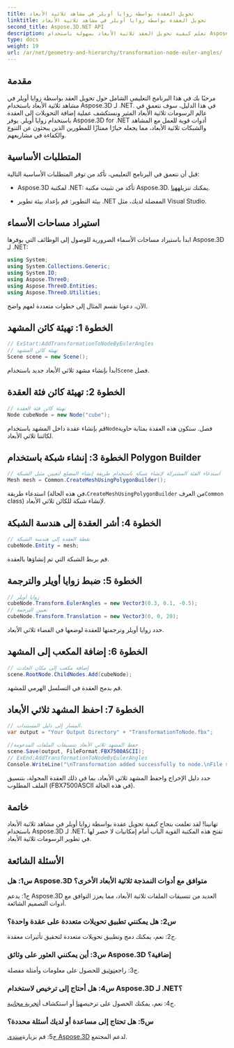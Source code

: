```yaml
---
title: تحويل العقدة بواسطة زوايا أويلر في مشاهد ثلاثية الأبعاد
linktitle: تحويل العقدة بواسطة زوايا أويلر في مشاهد ثلاثية الأبعاد
second_title: Aspose.3D.NET API
description: تعلم كيفية تحويل العقد ثلاثية الأبعاد بسهولة باستخدام Aspose.3D لـ .NET. اتبع دليلنا خطوة بخطوة للحصول على نتائج مذهلة في مشاريعك.
type: docs
weight: 19
url: /ar/net/geometry-and-hierarchy/transformation-node-euler-angles/
---
```

## مقدمة

مرحبًا بك في هذا البرنامج التعليمي الشامل حول تحويل العقد بواسطة زوايا أويلر في مشاهد ثلاثية الأبعاد باستخدام Aspose.3D لـ .NET. في هذا الدليل، سوف نتعمق في عالم الرسومات ثلاثية الأبعاد المثير ونستكشف عملية إضافة التحويلات إلى العقدة باستخدام زوايا أويلر. يوفر Aspose.3D for .NET أدوات قوية للعمل مع المشاهد والشبكات ثلاثية الأبعاد، مما يجعله خيارًا ممتازًا للمطورين الذين يبحثون عن التنوع والكفاءة في مشاريعهم.

## المتطلبات الأساسية

قبل أن نتعمق في البرنامج التعليمي، تأكد من توفر المتطلبات الأساسية التالية:

-  Aspose.3D لمكتبة .NET: تأكد من تثبيت مكتبة Aspose.3D. يمكنك تنزيله[هنا](https://releases.aspose.com/3d/net/).

- بيئة التطوير: قم بإعداد بيئة تطوير .NET المفضلة لديك، مثل Visual Studio.

## استيراد مساحات الأسماء

ابدأ باستيراد مساحات الأسماء الضرورية للوصول إلى الوظائف التي يوفرها Aspose.3D لـ .NET:

```csharp
using System;
using System.Collections.Generic;
using System.IO;
using Aspose.ThreeD;
using Aspose.ThreeD.Entities;
using Aspose.ThreeD.Utilities;
```

الآن، دعونا نقسم المثال إلى خطوات متعددة لفهم واضح.

## الخطوة 1: تهيئة كائن المشهد

```csharp
// ExStart:AddTransformationToNodeByEulerAngles
// تهيئة كائن المشهد
Scene scene = new Scene();
```

 ابدأ بإنشاء مشهد ثلاثي الأبعاد جديد باستخدام`Scene` فصل.

## الخطوة 2: تهيئة كائن فئة العقدة

```csharp
// تهيئة كائن فئة العقدة
Node cubeNode = new Node("cube");
```

 قم بإنشاء عقدة داخل المشهد باستخدام`Node`فصل. ستكون هذه العقدة بمثابة حاوية لكائننا ثلاثي الأبعاد.

## الخطوة 3: إنشاء شبكة باستخدام Polygon Builder

```csharp
// استدعاء الفئة المشتركة لإنشاء شبكة باستخدام طريقة إنشاء المضلع لتعيين مثيل الشبكة
Mesh mesh = Common.CreateMeshUsingPolygonBuilder(); 
```

 استدعاء طريقة (في هذه الحالة،`CreateMeshUsingPolygonBuilder` من العرف`Common` class) لإنشاء شبكة للكائن ثلاثي الأبعاد.

## الخطوة 4: أشر العقدة إلى هندسة الشبكة

```csharp
// نقطة العقدة إلى هندسة الشبكة
cubeNode.Entity = mesh;
```

قم بربط الشبكة التي تم إنشاؤها بالعقدة.

## الخطوة 5: ضبط زوايا أويلر والترجمة

```csharp
// زوايا أويلر
cubeNode.Transform.EulerAngles = new Vector3(0.3, 0.1, -0.5);            
// تعيين الترجمة
cubeNode.Transform.Translation = new Vector3(0, 0, 20);
```

حدد زوايا أويلر وترجمتها للعقدة لوضعها في الفضاء ثلاثي الأبعاد.

## الخطوة 6: إضافة المكعب إلى المشهد

```csharp
// إضافة مكعب إلى مكان الحادث
scene.RootNode.ChildNodes.Add(cubeNode);
```

قم بدمج العقدة في التسلسل الهرمي للمشهد.

## الخطوة 7: احفظ المشهد ثلاثي الأبعاد

```csharp
// المسار إلى دليل المستندات.
var output = "Your Output Directory" + "TransformationToNode.fbx";

//حفظ المشهد ثلاثي الأبعاد بتنسيقات الملفات المدعومة
scene.Save(output, FileFormat.FBX7500ASCII);
// ExEnd:AddTransformationToNodeByEulerAngles
Console.WriteLine("\nTransformation added successfully to node.\nFile saved at " + output);
```

حدد دليل الإخراج واحفظ المشهد ثلاثي الأبعاد، بما في ذلك العقدة المحولة، بتنسيق الملف المطلوب (FBX7500ASCII في هذه الحالة).

## خاتمة

تهانينا! لقد تعلمت بنجاح كيفية تحويل عقدة بواسطة زوايا أويلر في مشاهد ثلاثية الأبعاد باستخدام Aspose.3D لـ .NET. تفتح هذه المكتبة القوية الباب أمام إمكانيات لا حصر لها في تطوير الرسومات ثلاثية الأبعاد.

## الأسئلة الشائعة

### س1: هل Aspose.3D متوافق مع أدوات النمذجة ثلاثية الأبعاد الأخرى؟

ج1: يدعم Aspose.3D العديد من تنسيقات الملفات ثلاثية الأبعاد، مما يعزز التوافق مع أدوات التصميم الشائعة.

### س2: هل يمكنني تطبيق تحويلات متعددة على عقدة واحدة؟

ج2: نعم، يمكنك دمج وتطبيق تحويلات متعددة لتحقيق تأثيرات معقدة.

### س3: أين يمكنني العثور على وثائق Aspose.3D إضافية؟

 ج3: راجع[توثيق](https://reference.aspose.com/3d/net/) للحصول على معلومات وأمثلة مفصلة.

### س4: هل أحتاج إلى ترخيص لاستخدام Aspose.3D لـ .NET؟

 ج4: نعم، يمكنك الحصول على ترخيص[هنا](https://purchase.aspose.com/buy) أو استكشاف أ[تجربة مجانية](https://releases.aspose.com/).

### س5: هل تحتاج إلى مساعدة أو لديك أسئلة محددة؟

ج5: قم بزيارة[منتدى Aspose.3D](https://forum.aspose.com/c/3d/18) لدعم المجتمع.